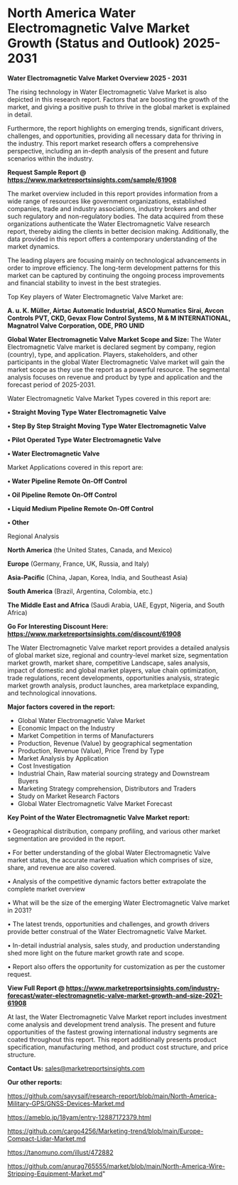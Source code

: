 # North America Water Electromagnetic Valve Market Growth (Status and Outlook) 2025-2031

<Strong> Water Electromagnetic Valve Market Overview 2025 - 2031</strong>

The rising technology in Water Electromagnetic Valve Market is also depicted in this research report. Factors that are boosting the growth of the market, and giving a positive push to thrive in the global market is explained in detail.

Furthermore, the report highlights on emerging trends, significant drivers, challenges, and opportunities, providing all necessary data for thriving in the industry. This report market research offers a comprehensive perspective, including an in-depth analysis of the present and future scenarios within the industry.

<strong>Request Sample Report @ <a href=https://www.marketreportsinsights.com/sample/61908>https://www.marketreportsinsights.com/sample/61908</a></strong>

The market overview included in this report provides information from a wide range of resources like government organizations, established companies, trade and industry associations, industry brokers and other such regulatory and non-regulatory bodies. The data acquired from these organizations authenticate the Water Electromagnetic Valve research report, thereby aiding the clients in better decision making. Additionally, the data provided in this report offers a contemporary understanding of the market dynamics.

The leading players are focusing mainly on technological advancements in order to improve efficiency. The long-term development patterns for this market can be captured by continuing the ongoing process improvements and financial stability to invest in the best strategies.

Top Key players of Water Electromagnetic Valve Market are:

<strong>A. u. K. Müller, Airtac Automatic Industrial, ASCO Numatics Sirai, Avcon Controls PVT, CKD, Gevax Flow Control Systems, M & M INTERNATIONAL, Magnatrol Valve Corporation, ODE, PRO UNID</strong>

<strong><b>Global Water Electromagnetic Valve Market Scope and Size:</b></strong>
The Water Electromagnetic Valve market is declared segment by company, region (country), type, and application. Players, stakeholders, and other participants in the global Water Electromagnetic Valve market will gain the market scope as they use the report as a powerful resource. The segmental analysis focuses on revenue and product by type and application and the forecast period of 2025-2031.

Water Electromagnetic Valve Market Types covered in this report are:

<strong>• Straight Moving Type Water Electromagnetic Valve

• Step By Step Straight Moving Type Water Electromagnetic Valve

• Pilot Operated Type Water Electromagnetic Valve

• Water Electromagnetic Valve</strong>

Market Applications covered in this report are:

<strong>• Water Pipeline Remote On-Off Control

• Oil Pipeline Remote On-Off Control

• Liquid Medium Pipeline Remote On-Off Control

• Other</strong> 

Regional Analysis

<strong>North America</strong> (the United States, Canada, and Mexico)

<strong>Europe</strong> (Germany, France, UK, Russia, and Italy)

<strong>Asia-Pacific</strong> (China, Japan, Korea, India, and Southeast Asia)

<strong>South America</strong> (Brazil, Argentina, Colombia, etc.)

<strong>The Middle East and Africa</strong> (Saudi Arabia, UAE, Egypt, Nigeria, and South Africa)

<strong>Go For Interesting Discount Here: <a href=https://www.marketreportsinsights.com/discount/61908>https://www.marketreportsinsights.com/discount/61908</a></strong>

The Water Electromagnetic Valve market report provides a detailed analysis of global market size, regional and country-level market size, segmentation market growth, market share, competitive Landscape, sales analysis, impact of domestic and global market players, value chain optimization, trade regulations, recent developments, opportunities analysis, strategic market growth analysis, product launches, area marketplace expanding, and technological innovations.

<strong><b>Major factors covered in the report:</b></strong>
<ul>
  <li>Global Water Electromagnetic Valve Market </li>
  <li>Economic Impact on the Industry</li>
  <li>Market Competition in terms of Manufacturers</li>
  <li>Production, Revenue (Value) by geographical segmentation</li>
  <li>Production, Revenue (Value), Price Trend by Type</li>
  <li>Market Analysis by Application</li>
  <li>Cost Investigation</li>
  <li>Industrial Chain, Raw material sourcing strategy and Downstream Buyers</li>
  <li>Marketing Strategy comprehension, Distributors and Traders</li>
  <li>Study on Market Research Factors</li>
  <li>Global Water Electromagnetic Valve Market Forecast</li>
</ul>

<strong><b>Key Point of the Water Electromagnetic Valve Market report:</b></strong>

• Geographical distribution, company profiling, and various other market segmentation are provided in the report.

• For better understanding of the global Water Electromagnetic Valve market status, the accurate market valuation which comprises of size, share, and revenue are also covered.

• Analysis of the competitive dynamic factors better extrapolate the complete market overview

• What will be the size of the emerging Water Electromagnetic Valve market in 2031?

• The latest trends, opportunities and challenges, and growth drivers provide better construal of the Water Electromagnetic Valve Market.

• In-detail industrial analysis, sales study, and production understanding shed more light on the future market growth rate and scope.

• Report also offers the opportunity for customization as per the customer request.

<strong><b>View Full Report @ <a href=https://www.marketreportsinsights.com/industry-forecast/water-electromagnetic-valve-market-growth-and-size-2021-61908>https://www.marketreportsinsights.com/industry-forecast/water-electromagnetic-valve-market-growth-and-size-2021-61908</a></b></strong>


At last, the Water Electromagnetic Valve Market report includes investment come analysis and development trend analysis. The present and future opportunities of the fastest growing international industry segments are coated throughout this report. This report additionally presents product specification, manufacturing method, and product cost structure, and price structure.

<strong>Contact Us:</strong>
sales@marketreportsinsights.com

<strong>Our other reports:</strong>

<a href=https://github.com/sayysaif/research-report/blob/main/North-America-Military-GPS/GNSS-Devices-Market.md>https://github.com/sayysaif/research-report/blob/main/North-America-Military-GPS/GNSS-Devices-Market.md</a>

<a href=https://ameblo.jp/18yam/entry-12887172379.html>https://ameblo.jp/18yam/entry-12887172379.html</a>

<a href=https://github.com/cargo4256/Marketing-trend/blob/main/Europe-Compact-Lidar-Market.md>https://github.com/cargo4256/Marketing-trend/blob/main/Europe-Compact-Lidar-Market.md</a>

<a href=https://tanomuno.com/illust/472882>https://tanomuno.com/illust/472882</a>

<a href=https://github.com/anurag765555/market/blob/main/North-America-Wire-Stripping-Equipment-Market.md>https://github.com/anurag765555/market/blob/main/North-America-Wire-Stripping-Equipment-Market.md</a>"
